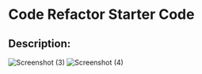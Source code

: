 # Code Refactor Starter Code

## Description:



![Screenshot (3)](https://user-images.githubusercontent.com/84995660/122612193-b7877100-d050-11eb-89ac-e2abbeacd180.png)
![Screenshot (4)](https://user-images.githubusercontent.com/84995660/122612200-ba826180-d050-11eb-9a5e-e13caf417582.png)
